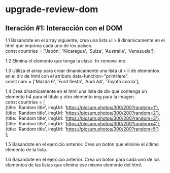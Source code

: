 # upgrade-review-dom

## Iteración #1: Interacción con el DOM

1.1 Basandote en el array siguiente, crea una lista ul > li 
dinámicamente en el html que imprima cada uno de los paises.  
const countries = ['Japón', 'Nicaragua', 'Suiza', 'Australia', 'Venezuela'];

1.2 Elimina el elemento que tenga la clase .fn-remove-me.

1.3 Utiliza el array para crear dinamicamente una lista ul > li de elementos 
en el div de html con el atributo data-function="printHere".  
const cars = ['Mazda 6', 'Ford fiesta', 'Audi A4', 'Toyota corola'];

1.4 Crea dinamicamente en el html una lista de div que contenga un elemento 
h4 para el titulo y otro elemento img para la imagen.  
const countries = [  
	{title: 'Random title', imgUrl: 'https://picsum.photos/300/200?random=1'},   
	{title: 'Random title', imgUrl: 'https://picsum.photos/300/200?random=2'},  
	{title: 'Random title', imgUrl: 'https://picsum.photos/300/200?random=3'},   
	{title: 'Random title', imgUrl: 'https://picsum.photos/300/200?random=4'},  
	{title: 'Random title', imgUrl: 'https://picsum.photos/300/200?random=5'}  
];

1.5 Basandote en el ejercicio anterior. Crea un botón que elimine el último 
elemento de la lista.

1.6 Basandote en el ejercicio anterior. Crea un botón para cada uno de los 
elementos de las listas que elimine ese mismo elemento del html.
